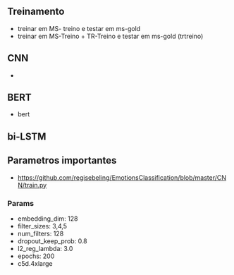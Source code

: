 ## Treinamento
- treinar em MS- treino e testar em ms-gold 
- treinar em MS-Treino + TR-Treino e testar em ms-gold (trtreino)



## CNN

 - 


## BERT

- bert


## bi-LSTM 


## Parametros importantes
- https://github.com/regisebeling/EmotionsClassification/blob/master/CNN/train.py


### Params

 - embedding_dim: 128
 - filter_sizes:  3,4,5
 - num_filters: 128
 - dropout_keep_prob: 0.8
 - l2_reg_lambda: 3.0
 - epochs: 200
 - c5d.4xlarge